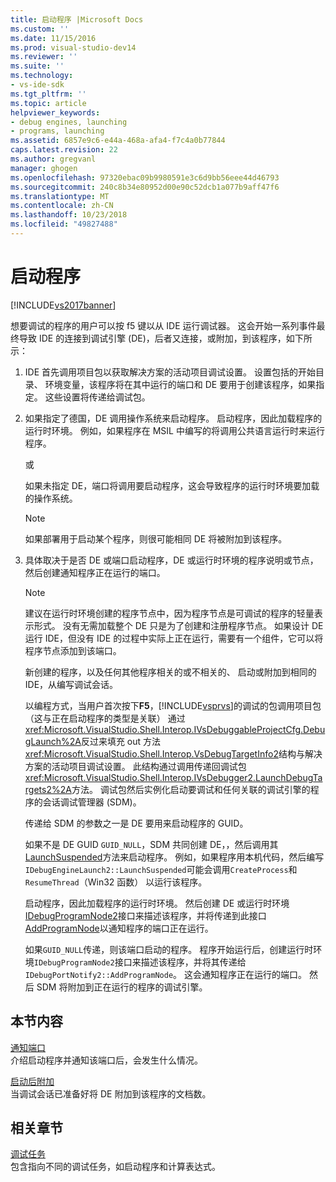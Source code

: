 ```yaml
---
title: 启动程序 |Microsoft Docs
ms.custom: ''
ms.date: 11/15/2016
ms.prod: visual-studio-dev14
ms.reviewer: ''
ms.suite: ''
ms.technology:
- vs-ide-sdk
ms.tgt_pltfrm: ''
ms.topic: article
helpviewer_keywords:
- debug engines, launching
- programs, launching
ms.assetid: 6857e9c6-e44a-468a-afa4-f7c4a0b77844
caps.latest.revision: 22
ms.author: gregvanl
manager: ghogen
ms.openlocfilehash: 97320ebac09b9980591e3c6d9bb56eee44d46793
ms.sourcegitcommit: 240c8b34e80952d00e90c52dcb1a077b9aff47f6
ms.translationtype: MT
ms.contentlocale: zh-CN
ms.lasthandoff: 10/23/2018
ms.locfileid: "49827488"
---
```

# <a name="launching-a-program"></a>启动程序
[!INCLUDE[vs2017banner](../../includes/vs2017banner.md)]

想要调试的程序的用户可以按 f5 键以从 IDE 运行调试器。 这会开始一系列事件最终导致 IDE 的连接到调试引擎 (DE)，后者又连接，或附加，到该程序，如下所示：  
  
1. IDE 首先调用项目包以获取解决方案的活动项目调试设置。 设置包括的开始目录、 环境变量，该程序将在其中运行的端口和 DE 要用于创建该程序，如果指定。 这些设置将传递给调试包。  
  
2. 如果指定了德国，DE 调用操作系统来启动程序。 启动程序，因此加载程序的运行时环境。 例如，如果程序在 MSIL 中编写的将调用公共语言运行时来运行程序。  
  
    或  
  
    如果未指定 DE，端口将调用要启动程序，这会导致程序的运行时环境要加载的操作系统。  
  
   > [!NOTE]
   >  如果部署用于启动某个程序，则很可能相同 DE 将被附加到该程序。  
  
3. 具体取决于是否 DE 或端口启动程序，DE 或运行时环境的程序说明或节点，然后创建通知程序正在运行的端口。  
  
   > [!NOTE]
   >  建议在运行时环境创建的程序节点中，因为程序节点是可调试的程序的轻量表示形式。 没有无需加载整个 DE 只是为了创建和注册程序节点。 如果设计 DE 运行 IDE，但没有 IDE 的过程中实际上正在运行，需要有一个组件，它可以将程序节点添加到该端口。  
  
   新创建的程序，以及任何其他程序相关的或不相关的、 启动或附加到相同的 IDE，从编写调试会话。  
  
   以编程方式，当用户首次按下**F5**，[!INCLUDE[vsprvs](../../includes/vsprvs-md.md)]的调试的包调用项目包 （这与正在启动程序的类型是关联） 通过<xref:Microsoft.VisualStudio.Shell.Interop.IVsDebuggableProjectCfg.DebugLaunch%2A>反过来填充 out 方法<xref:Microsoft.VisualStudio.Shell.Interop.VsDebugTargetInfo2>结构与解决方案的活动项目调试设置。 此结构通过调用传递回调试包<xref:Microsoft.VisualStudio.Shell.Interop.IVsDebugger2.LaunchDebugTargets2%2A>方法。 调试包然后实例化启动要调试和任何关联的调试引擎的程序的会话调试管理器 (SDM)。  
  
   传递给 SDM 的参数之一是 DE 要用来启动程序的 GUID。  
  
   如果不是 DE GUID `GUID_NULL`，SDM 共同创建 DE，，然后调用其[LaunchSuspended](../../extensibility/debugger/reference/idebugenginelaunch2-launchsuspended.md)方法来启动程序。 例如，如果程序用本机代码，然后编写`IDebugEngineLaunch2::LaunchSuspended`可能会调用`CreateProcess`和`ResumeThread`（Win32 函数） 以运行该程序。  
  
   启动程序，因此加载程序的运行时环境。 然后创建 DE 或运行时环境[IDebugProgramNode2](../../extensibility/debugger/reference/idebugprogramnode2.md)接口来描述该程序，并将传递到此接口[AddProgramNode](../../extensibility/debugger/reference/idebugportnotify2-addprogramnode.md)以通知程序的端口正在运行。  
  
   如果`GUID_NULL`传递，则该端口启动的程序。 程序开始运行后，创建运行时环境`IDebugProgramNode2`接口来描述该程序，并将其传递给`IDebugPortNotify2::AddProgramNode`。 这会通知程序正在运行的端口。 然后 SDM 将附加到正在运行的程序的调试引擎。  
  
## <a name="in-this-section"></a>本节内容  
 [通知端口](../../extensibility/debugger/notifying-the-port.md)  
 介绍启动程序并通知该端口后，会发生什么情况。  
  
 [启动后附加](../../extensibility/debugger/attaching-after-a-launch.md)  
 当调试会话已准备好将 DE 附加到该程序的文档数。  
  
## <a name="related-sections"></a>相关章节  
 [调试任务](../../extensibility/debugger/debugging-tasks.md)  
 包含指向不同的调试任务，如启动程序和计算表达式。

